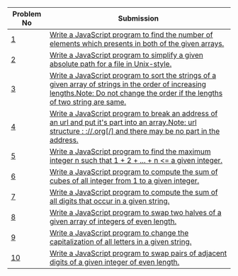 | Problem No                                                            | Submission                                                     |
| --------------------------------------------------------------------- | -------------------------------------------------------------- |
| [1](https://github.com/abdullah-al-feroz/JavaScript--Problem--Solve/tree/main/Basic%20150%20Problems/141-150) | [Write a JavaScript program to find the number of elements which presents in both of the given arrays.](https://github.com/abdullah-al-feroz/JavaScript--Problem--Solve/tree/main/Basic%20150%20Problems/141-150)               |
| [2](https://github.com/abdullah-al-feroz/JavaScript--Problem--Solve/tree/main/Basic%20150%20Problems/141-150) | [Write a JavaScript program to simplify a given absolute path for a file in Unix-style.](https://github.com/abdullah-al-feroz/JavaScript--Problem--Solve/tree/main/Basic%20150%20Problems/141-150)       |
| [3](https://github.com/abdullah-al-feroz/JavaScript--Problem--Solve/tree/main/Basic%20150%20Problems/141-150) |[Write a JavaScript program to sort the strings of a given array of strings in the order of increasing lengths.Note: Do not change the order if the lengths of two string are same.](https://github.com/abdullah-al-feroz/JavaScript--Problem--Solve/tree/main/Basic%20150%20Problems/141-150) |
| [4](https://github.com/abdullah-al-feroz/JavaScript--Problem--Solve/tree/main/Basic%20150%20Problems/141-150) | [Write a JavaScript program to break an address of an url and put it's part into an array.Note: url structure : ://.org[/] and there may be no part in the address.](https://github.com/abdullah-al-feroz/JavaScript--Problem--Solve/tree/main/Basic%20150%20Problems/141-150)             |
| [5](https://github.com/abdullah-al-feroz/JavaScript--Problem--Solve/tree/main/Basic%20150%20Problems/141-150) | [Write a JavaScript program to find the maximum integer n such that 1 + 2 + ... + n <= a given integer.](https://github.com/abdullah-al-feroz/JavaScript--Problem--Solve/tree/main/Basic%20150%20Problems/141-150)         |
| [6](https://github.com/abdullah-al-feroz/JavaScript--Problem--Solve/tree/main/Basic%20150%20Problems/141-150) | [Write a JavaScript program to compute the sum of cubes of all integer from 1 to a given integer.](https://github.com/abdullah-al-feroz/JavaScript--Problem--Solve/tree/main/Basic%20150%20Problems/141-150) |
| [7](https://github.com/abdullah-al-feroz/JavaScript--Problem--Solve/tree/main/Basic%20150%20Problems/141-150) | [Write a JavaScript program to compute the sum of all digits that occur in a given string.](https://github.com/abdullah-al-feroz/JavaScript--Problem--Solve/tree/main/Basic%20150%20Problems/141-150)        |
| [8](https://github.com/abdullah-al-feroz/JavaScript--Problem--Solve/tree/main/Basic%20150%20Problems/141-150) | [Write a JavaScript program to swap two halves of a given array of integers of even length.](https://github.com/abdullah-al-feroz/JavaScript--Problem--Solve/tree/main/Basic%20150%20Problems/141-150)             |
| [9](https://github.com/abdullah-al-feroz/JavaScript--Problem--Solve/tree/main/Basic%20150%20Problems/141-150) | [Write a JavaScript program to change the capitalization of all letters in a given string.](https://github.com/abdullah-al-feroz/JavaScript--Problem--Solve/tree/main/Basic%20150%20Problems/141-150) |
| [10](https://github.com/abdullah-al-feroz/JavaScript--Problem--Solve/tree/main/Basic%20150%20Problems/141-150)| [Write a JavaScript program to swap pairs of adjacent digits of a given integer of even length.](https://github.com/abdullah-al-feroz/JavaScript--Problem--Solve/tree/main/Basic%20150%20Problems/141-150) |


